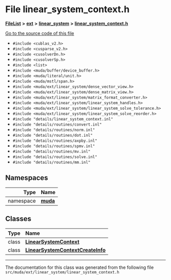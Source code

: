 

# File linear\_system\_context.h



[**FileList**](files.md) **>** [**ext**](dir_dee31a662aa40cb7fc08cb07824f4a9a.md) **>** [**linear\_system**](dir_6f09a74f7ee1db37d591c4a0fc2f2223.md) **>** [**linear\_system\_context.h**](linear__system__context_8h.md)

[Go to the source code of this file](linear__system__context_8h_source.md)



* `#include <cublas_v2.h>`
* `#include <cusparse_v2.h>`
* `#include <cusolverDn.h>`
* `#include <cusolverSp.h>`
* `#include <list>`
* `#include <muda/buffer/device_buffer.h>`
* `#include <muda/literal/unit.h>`
* `#include <muda/mstl/span.h>`
* `#include <muda/ext/linear_system/dense_vector_view.h>`
* `#include <muda/ext/linear_system/dense_matrix_view.h>`
* `#include <muda/ext/linear_system/matrix_format_converter.h>`
* `#include <muda/ext/linear_system/linear_system_handles.h>`
* `#include <muda/ext/linear_system/linear_system_solve_tolerance.h>`
* `#include <muda/ext/linear_system/linear_system_solve_reorder.h>`
* `#include "details/linear_system_context.inl"`
* `#include "details/routines/convert.inl"`
* `#include "details/routines/norm.inl"`
* `#include "details/routines/dot.inl"`
* `#include "details/routines/axpby.inl"`
* `#include "details/routines/spmv.inl"`
* `#include "details/routines/mv.inl"`
* `#include "details/routines/solve.inl"`
* `#include "details/routines/mm.inl"`













## Namespaces

| Type | Name |
| ---: | :--- |
| namespace | [**muda**](namespacemuda.md) <br> |


## Classes

| Type | Name |
| ---: | :--- |
| class | [**LinearSystemContext**](classmuda_1_1_linear_system_context.md) <br> |
| class | [**LinearSystemContextCreateInfo**](classmuda_1_1_linear_system_context_create_info.md) <br> |



















































------------------------------
The documentation for this class was generated from the following file `src/muda/ext/linear_system/linear_system_context.h`


